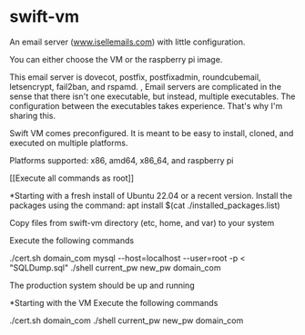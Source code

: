 # swift-vm
An email server (www.isellemails.com) with little configuration.

You can either choose the VM or the raspberry pi image.

This email server is dovecot, postfix, postfixadmin, roundcubemail, letsencrypt, fail2ban, and rspamd.
,
Email servers are complicated in the sense that there isn't one executable, but instead, multiple executables. The configuration between the executables takes experience. That's why I'm sharing this.

Swift VM comes preconfigured. It is meant to be easy to install, cloned, and executed on multiple platforms.

Platforms supported:
x86, amd64, x86_64, and raspberry pi

[[Execute all commands as root]]

*Starting with a fresh install of Ubuntu 22.04 or a recent version.
Install the packages using the command:
apt install $(cat ./installed_packages.list)

Copy files from swift-vm directory (etc, home, and var) to your system

Execute the following commands

./cert.sh domain_com
mysql --host=localhost --user=root -p < "SQLDump.sql"
./shell current_pw new_pw domain_com

The production system should be up and running

*Starting with the VM
Execute the following commands

./cert.sh domain_com
./shell current_pw new_pw domain_com
